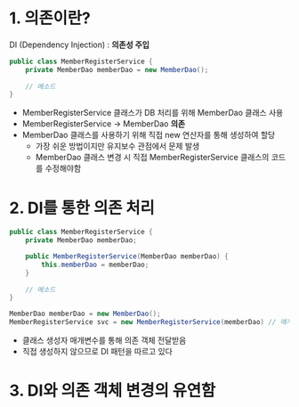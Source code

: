 # 1. 의존이란?
DI (Dependency Injection) : **의존성 주입**

```java
public class MemberRegisterService {
    private MemberDao memberDao = new MemberDao();
    
    // 메소드
}
```
- MemberRegisterService 클래스가 DB 처리를 위해 MemberDao 클래스 사용
- MemberRegisterService -> MemberDao **의존**
- MemberDao 클래스를 사용하기 위해 직접 new 연산자를 통해 생성하여 할당
    - 가장 쉬운 방법이지만 유지보수 관점에서 문제 발생
    - MemberDao 클래스 변경 시 직접 MemberRegisterService 클래스의 코드를 수정해야함

# 2. DI를 통한 의존 처리

```java
public class MemberRegisterService {
    private MemberDao memberDao;

    public MemberRegisterService(MemberDao memberDao) {
        this.memberDao = memberDao;
    }
    
    // 메소드
}

MemberDao memberDao = new MemberDao();
MemberRegisterService svc = new MemberRegisterService(memberDao) // 매개변수를 통해 의존객체 주입
```
- 클래스 생성자 매개변수를 통해 의존 객체 전달받음
- 직접 생성하지 않으므로 DI 패턴을 따르고 있다

# 3. DI와 의존 객체 변경의 유연함
